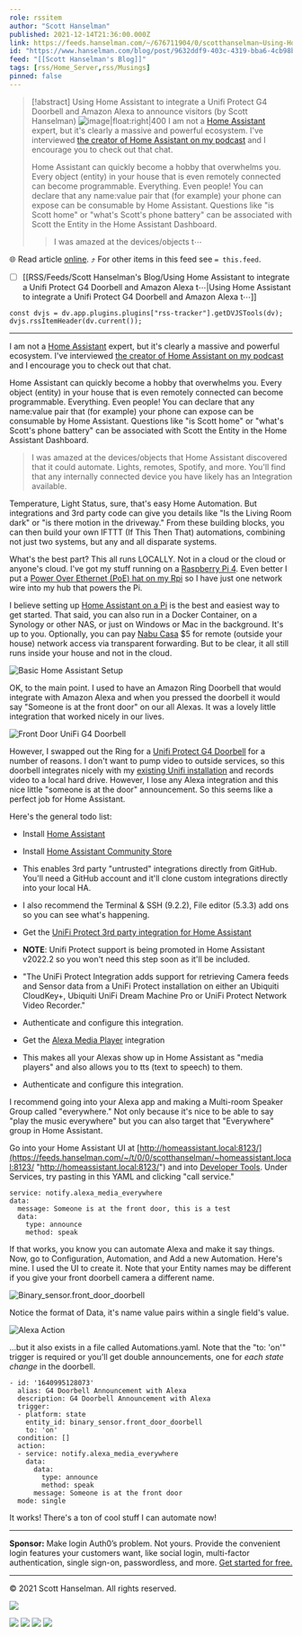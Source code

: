 ```yaml
---
role: rssitem
author: "Scott Hanselman"
published: 2021-12-14T21:36:00.000Z
link: https://feeds.hanselman.com/~/676711904/0/scotthanselman~Using-Home-Assistant-to-integrate-a-Unifi-Protect-G-Doorbell-and-Amazon-Alexa-to-announce-visitors
id: "https://www.hanselman.com/blog/post/9632ddf9-403c-4319-bba6-4cb98bc7932b"
feed: "[[Scott Hanselman's Blog]]"
tags: [rss/Home_Server,rss/Musings]
pinned: false
---
```


> [!abstract] Using Home Assistant to integrate a Unifi Protect G4 Doorbell and Amazon Alexa to announce visitors (by Scott Hanselman)
> ![image|float:right|400](https://www.hanselman.com/blog/content/binary/Windows-Live-Writer/Using-Home-Assistant_E31C/image_c613af81-10de-49d3-aead-6e174ca870ca.png "Basic Home Assistant Setup") I am not a [Home Assistant](https://www.home-assistant.io/) expert, but it's clearly a massive and powerful ecosystem. I've interviewed [the creator of Home Assistant on my podcast](https://hanselminutes.com/788/automating-all-the-things-with-home-assistants-paulus-schoutsen) and I encourage you to check out that chat.
> 
> Home Assistant can quickly become a hobby that overwhelms you. Every object (entity) in your house that is even remotely connected can become programmable. Everything. Even people! You can declare that any name:value pair that (for example) your phone can expose can be consumable by Home Assistant. Questions like "is Scott home" or "what's Scott's phone battery" can be associated with Scott the Entity in the Home Assistant Dashboard.
> 
> > I was amazed at the devices/objects t⋯

🌐 Read article [online](https://feeds.hanselman.com/~/676711904/0/scotthanselman~Using-Home-Assistant-to-integrate-a-Unifi-Protect-G-Doorbell-and-Amazon-Alexa-to-announce-visitors). ⤴ For other items in this feed see `= this.feed`.

- [ ] [[RSS/Feeds/Scott Hanselman's Blog/Using Home Assistant to integrate a Unifi Protect G4 Doorbell and Amazon Alexa t⋯|Using Home Assistant to integrate a Unifi Protect G4 Doorbell and Amazon Alexa t⋯]]

~~~dataviewjs
const dvjs = dv.app.plugins.plugins["rss-tracker"].getDVJSTools(dv);
dvjs.rssItemHeader(dv.current());
~~~

- - -
I am not a [Home Assistant](https://feeds.hanselman.com/~/t/0/0/scotthanselman/~https://www.home-assistant.io/) expert, but it's clearly a massive and powerful ecosystem. I've interviewed [the creator of Home Assistant on my podcast](https://feeds.hanselman.com/~/t/0/0/scotthanselman/~https://hanselminutes.com/788/automating-all-the-things-with-home-assistants-paulus-schoutsen) and I encourage you to check out that chat.

Home Assistant can quickly become a hobby that overwhelms you. Every object (entity) in your house that is even remotely connected can become programmable. Everything. Even people! You can declare that any name:value pair that (for example) your phone can expose can be consumable by Home Assistant. Questions like "is Scott home" or "what's Scott's phone battery" can be associated with Scott the Entity in the Home Assistant Dashboard.

> I was amazed at the devices/objects that Home Assistant discovered that it could automate. Lights, remotes, Spotify, and more. You'll find that any internally connected device you have likely has an Integration available.

Temperature, Light Status, sure, that's easy Home Automation. But integrations and 3rd party code can give you details like "Is the Living Room dark" or "is there motion in the driveway." From these building blocks, you can then build your own IFTTT (If This Then That) automations, combining not just two systems, but any and all disparate systems.

What's the best part? This all runs LOCALLY. Not in a cloud or the cloud or anyone's cloud. I've got my stuff running on a [Raspberry Pi 4](https://feeds.hanselman.com/~/t/0/0/scotthanselman/~https://amzn.to/3HnJ3IY). Even better I put a [Power Over Ethernet (PoE) hat on my Rpi](https://feeds.hanselman.com/~/t/0/0/scotthanselman/~https://amzn.to/3HnJ3IY) so I have just one network wire into my hub that powers the Pi.

I believe setting up [Home Assistant on a Pi](https://feeds.hanselman.com/~/t/0/0/scotthanselman/~https://www.home-assistant.io/installation/raspberrypi/) is the best and easiest way to get started. That said, you can also run in a Docker Container, on a Synology or other NAS, or just on Windows or Mac in the background. It's up to you. Optionally, you can pay [Nabu Casa](https://feeds.hanselman.com/~/t/0/0/scotthanselman/~https://www.nabucasa.com/) $5 for remote (outside your house) network access via transparent forwarding. But to be clear, it all still runs inside your house and not in the cloud.

![Basic Home Assistant Setup](https://www.hanselman.com/blog/content/binary/Windows-Live-Writer/Using-Home-Assistant_E31C/image_c613af81-10de-49d3-aead-6e174ca870ca.png "Basic Home Assistant Setup")

OK, to the main point. I used to have an Amazon Ring Doorbell that would integrate with Amazon Alexa and when you pressed the doorbell it would say "Someone is at the front door" on our all Alexas. It was a lovely little integration that worked nicely in our lives.

![Front Door UniFi G4 Doorbell](https://www.hanselman.com/blog/content/binary/Windows-Live-Writer/Using-Home-Assistant_E31C/image_165ff623-cdc3-40c0-9caf-46686032f539.png "Front Door UniFi G4 Doorbell")

However, I swapped out the Ring for a [Unifi Protect G4 Doorbell](https://feeds.hanselman.com/~/t/0/0/scotthanselman/~https://hacs.xyz/) for a number of reasons. I don't want to pump video to outside services, so this doorbell integrates nicely with my [existing Unifi installation](https://feeds.hanselman.com/~/t/0/0/scotthanselman/~https://www.hanselman.com/blog/review-unifi-from-ubiquiti-networking-is-the-ultimate-prosumer-home-networking-solution) and records video to a local hard drive. However, I lose any Alexa integration and this nice little "someone is at the door" announcement. So this seems like a perfect job for Home Assistant.

Here's the general todo list:

- Install [Home Assistant](https://feeds.hanselman.com/~/t/0/0/scotthanselman/~https://www.home-assistant.io/getting-started/)
- Install [Home Assistant Community Store](https://feeds.hanselman.com/~/t/0/0/scotthanselman/~https://hacs.xyz/)

- This enables 3rd party "untrusted" integrations directly from GitHub. You'll need a GitHub account and it'll clone custom integrations directly into your local HA.
- I also recommend the Terminal & SSH (9.2.2), File editor (5.3.3) add ons so you can see what's happening.

- Get the [UniFi Protect 3rd party integration for Home Assistant](https://feeds.hanselman.com/~/t/0/0/scotthanselman/~https://github.com/briis/unifiprotect)

- **NOTE**: Unifi Protect support is being promoted in Home Assistant v2022.2 so you won't need this step soon as it'll be included.
- "The UniFi Protect Integration adds support for retrieving Camera feeds and Sensor data from a UniFi Protect installation on either an Ubiquiti CloudKey+, Ubiquiti UniFi Dream Machine Pro or UniFi Protect Network Video Recorder."
- Authenticate and configure this integration.

- Get the [Alexa Media Player](https://feeds.hanselman.com/~/t/0/0/scotthanselman/~https://github.com/custom-components/alexa_media_player) integration

- This makes all your Alexas show up in Home Assistant as "media players" and also allows you to tts (text to speech) to them.
- Authenticate and configure this integration.

I recommend going into your Alexa app and making a Multi-room Speaker Group called "everywhere." Not only because it's nice to be able to say "play the music everywhere" but you can also target that "Everywhere" group in Home Assistant.

Go into your Home Assistant UI at [http://homeassistant.local:8123/](https://feeds.hanselman.com/~/t/0/0/scotthanselman/~homeassistant.local:8123/ "http://homeassistant.local:8123/") and into [Developer Tools](https://feeds.hanselman.com/~/t/0/0/scotthanselman/~https://www.home-assistant.io/docs/tools/dev-tools/). Under Services, try pasting in this YAML and clicking "call service."

```undefined
service: notify.alexa_media_everywhere
data:
  message: Someone is at the front door, this is a test
  data:
    type: announce
    method: speak
```

If that works, you know you can automate Alexa and make it say things. Now, go to Configuration, Automation, and Add a new Automation. Here's mine. I used the UI to create it. Note that your Entity names may be different if you give your front doorbell camera a different name.

![Binary_sensor.front_door_doorbell](https://www.hanselman.com/blog/content/binary/Windows-Live-Writer/Using-Home-Assistant_E31C/image_6c40ad44-b67e-422c-97c8-41741af21066.png "Binary_sensor.front_door_doorbell")

Notice the format of Data, it's name value pairs within a single field's value.

![Alexa Action](https://www.hanselman.com/blog/content/binary/Windows-Live-Writer/Using-Home-Assistant_E31C/image_5a58a5af-dd88-40f5-9c62-93202dbdf409.png "Alexa Action")

...but it also exists in a file called Automations.yaml. Note that the "to: 'on'" trigger is required or you'll get double announcements, one for _each state change_ in the doorbell.

```undefined
- id: '1640995128073'
  alias: G4 Doorbell Announcement with Alexa
  description: G4 Doorbell Announcement with Alexa
  trigger:
  - platform: state
    entity_id: binary_sensor.front_door_doorbell
    to: 'on'
  condition: []
  action:
  - service: notify.alexa_media_everywhere
    data:
      data:
        type: announce
        method: speak
      message: Someone is at the front door
  mode: single
```

It works! There's a ton of cool stuff I can automate now!

---

**Sponsor:** Make login Auth0’s problem. Not yours. Provide the convenient login features your customers want, like social login, multi-factor authentication, single sign-on, passwordless, and more. [Get started for free.](https://feeds.hanselman.com/~/t/0/0/scotthanselman/~https://hnsl.mn/34dSTyP)

  

---

© 2021 Scott Hanselman. All rights reserved.  

![](https://feeds.hanselman.com/~/i/676711904/0/scotthanselman)

[![](https://assets.feedblitz.com/i/fblike20.png)](https://feeds.hanselman.com/_/28/676711904/scotthanselman "Like on Facebook") [![](https://assets.feedblitz.com/i/x.png)](https://feeds.hanselman.com/_/24/676711904/scotthanselman "Post to X.com") [![](https://assets.feedblitz.com/i/email20.png)](https://feeds.hanselman.com/_/19/676711904/scotthanselman "Subscribe by email") [![](https://assets.feedblitz.com/i/rss20.png)](https://feeds.hanselman.com/_/20/676711904/scotthanselman "Subscribe by RSS")